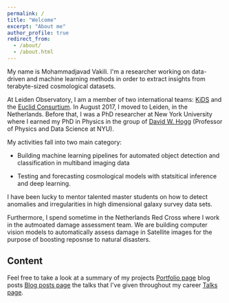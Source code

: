 ```yaml
---
permalink: /
title: "Welcome"
excerpt: "About me"
author_profile: true
redirect_from: 
  - /about/
  - /about.html
---
```


My name is Mohammadjavad Vakili. I'm a researcher working on data-driven and machine learning methods 
in order to extract insights from terabyte-sized cosmological datasets.

At Leiden Observatory, I am a member of two international teams: [KiDS](http://kids.strw.leidenuniv.nl/) and the [Euclid Consurtium](https://www.euclid-ec.org/). In August 2017, I moved to Leiden, in the Netherlands. 
Before that, I was a PhD researcher at New York University where I earned my PhD in Physics in the group of [David W. Hogg](https://www.simonsfoundation.org/team/david-hogg/) (Professor of Physics and Data Science at NYU).

My activities fall into two main category:

* Building machine learning pipelines for automated object detection and classification in multiband imaging data

* Testing and forecasting cosmological models with statsitical inference and deep learning.


<!--I work on extracting cosmological information from the complex terabyte-sized data sets such as multi-band images of the dark sky. I work in two international teams: the Euclid Survey (>1000 team members) and the Kilo Degree Survey (20 team members).
I develop and deploy models for getting the most of the unprecedented amount of data coming from these two large galaxy surveys. 
--> 

I have been lucky to mentor talented master students on how to detect anomalies and irregularities in high dimensional galaxy survey data sets.

Furthermore, I spend sometime in the Netherlands Red Cross where I work in the autmoated damage assessment team. We are building computer vision models to automatically assess damage in Satellite images for the purpose of boosting reposnse to 
natural disasters.

Content
------
Feel free to take a look at a summary of my projects [Portfolio page](https://mjvakili.github.io/portfolio/) blog posts [Blog posts page](mjvakili.github.io/year-archive) the talks that I've given throughout my career [Talks page](https://mjvakili.github.io/talks).

<!--What do I do?
==========
Currently, I'm invovled in the upcoming Euclid Survey. Along with Eric Julo (Marsellei, France) I am leading the efforts to perform cosmological forecasts by combining the data from the VIS and Near Infrared Spectrometer and Photometer (NISP) instruments of the Euclid Satellite. We have shown that by cross-correlating the positions of H-alpha emitters from the NISP instriment and the cosmic shear estimated using the images from the VIS instrument, one can improve the constraints on cosmological models.
I'm also involved in the ongoing Kilo Degree Survey (KiDS) where I have led a project on building a pipeline for detection of red-sequence objects from 9 band photometry of the KiDS-VIKING camera. This project has been done in close colaboration with researchers from Leiden Observatory (NL), Oxford (UK), Bonn (Germany). 
We have achieved percent-level errors in estimation of the distances of these objects. That has allowed us to leverage this catalog in predicting the distribution of dark matter through a joint clustering/lensing analysis. Several other projects have been initiated from our data products. 
Some examples are density-split statistics (led by Pierre Burger in Bonn and Joachim Harnois in Edinburgh) and intrinsic alignment (led by Maria Cristina Fortuna in Leiden).
In the Kilo Degree Survey, I am the convener of the randoms group, where we perform various quality insurance tests of the 
data such as the correlation of the detection rate of objects and various variables such as the distorations due to telescope optics. 
In the automated damage assessment team of the Red Cross, I am involved in developing semantic segmentation models for detecting the outlines of images, and predicting the level of damage in civilian areas after natural disasters.-->


